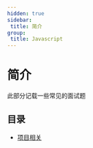 ```yaml
---
hidden: true
sidebar:
 title: 简介
group:
 title: Javascript
---
```


# 简介

此部分记载一些常见的面试题

## 目录
* [项目相关](./项目相关.md)
